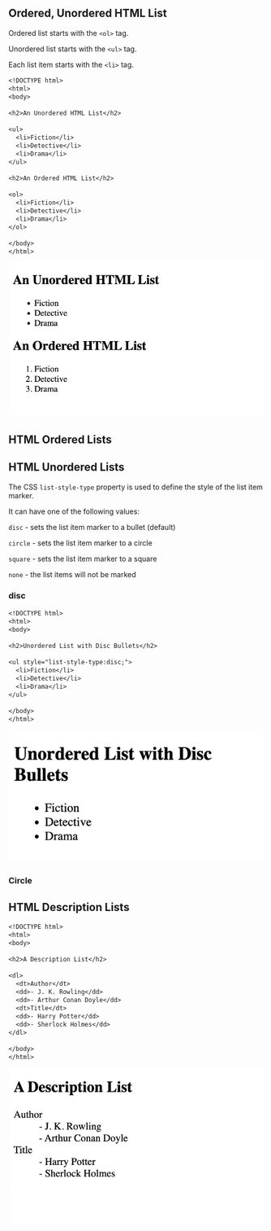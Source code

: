 ## Ordered, Unordered HTML List

Ordered list starts with the `<ol>` tag.

Unordered list starts with the `<ul>` tag. 

Each list item starts with the `<li>` tag.

```
<!DOCTYPE html>
<html>
<body>

<h2>An Unordered HTML List</h2>

<ul>
  <li>Fiction</li>
  <li>Detective</li>
  <li>Drama</li>
</ul>  

<h2>An Ordered HTML List</h2>

<ol>
  <li>Fiction</li>
  <li>Detective</li>
  <li>Drama</li>
</ol> 

</body>
</html>
```
![Alt text](doc-files/hl.png)

## HTML Ordered Lists


## HTML Unordered Lists

The CSS `list-style-type` property is used to define the style of the list item marker. 

It can have one of the following values:

`disc` - sets the list item marker to a bullet (default)

`circle` - sets the list item marker to a circle

`square` - sets the list item marker to a square

`none` - the list items will not be marked

### disc

```
<!DOCTYPE html>
<html>
<body>

<h2>Unordered List with Disc Bullets</h2>

<ul style="list-style-type:disc;">
  <li>Fiction</li>
  <li>Detective</li>
  <li>Drama</li>
</ul>  

</body>
</html>
```
![Alt text](doc-files/hl2.png)

### Circle




## HTML Description Lists

```
<!DOCTYPE html>
<html>
<body>

<h2>A Description List</h2>

<dl>
  <dt>Author</dt>
  <dd>- J. K. Rowling</dd>
  <dd>- Arthur Conan Doyle</dd>
  <dt>Title</dt>
  <dd>- Harry Potter</dd>
  <dd>- Sherlock Holmes</dd>
</dl>

</body>
</html>
```
![Alt text](doc-files/hl1.png)


